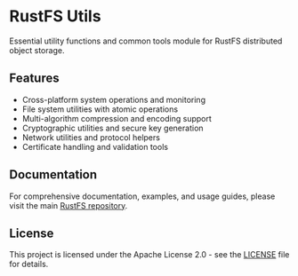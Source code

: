 # RustFS Utils

Essential utility functions and common tools module for RustFS distributed object storage.

## Features

- Cross-platform system operations and monitoring
- File system utilities with atomic operations
- Multi-algorithm compression and encoding support
- Cryptographic utilities and secure key generation
- Network utilities and protocol helpers
- Certificate handling and validation tools

## Documentation

For comprehensive documentation, examples, and usage guides, please visit the main [RustFS repository](https://github.com/rustfs/rustfs).

## License

This project is licensed under the Apache License 2.0 - see the [LICENSE](../../LICENSE) file for details.
